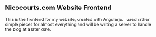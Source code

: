 ## Nicocourts.com Website Frontend
This is the frontend for my website, created with Angularjs. I used rather simple pieces for almost everything and will be writing a server to handle the blog at a later date.
